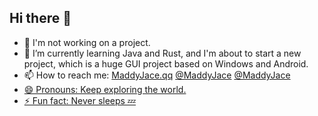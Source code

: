 ## Hi there 👋

- 🔭 I'm not working on a project.
- 🌱 I’m currently learning Java and Rust, and I'm about to start a new project, which is a huge GUI project based on Windows and Android.
- 📫 How to reach me: [MaddyJace.qq](https://MaddyJace.vip.qq.com?utm_source=github_readme) <a href="https://x.com/ReturnWheat" rel="me">@MaddyJace</a> <a href="https://user.qzone.qq.com/2743063754" rel="me">@MaddyJace </href> 
- 😄 Pronouns: Keep exploring the world.
- ⚡ Fun fact: Never sleeps 💤
<!--
**MaddyJace/MaddyJace** is a ✨ _special_ ✨ repository because its `README.md` (this file) appears on your GitHub profile.

Here are some ideas to get you started:

- 🔭 I’m currently working on ...
- 🌱 I’m currently learning ...
- 👯 I’m looking to collaborate on ...
- 🤔 I’m looking for help with ...
- 💬 Ask me about ...
- 📫 How to reach me: ...
- 😄 Pronouns: ...
- ⚡ Fun fact: ...
-->
